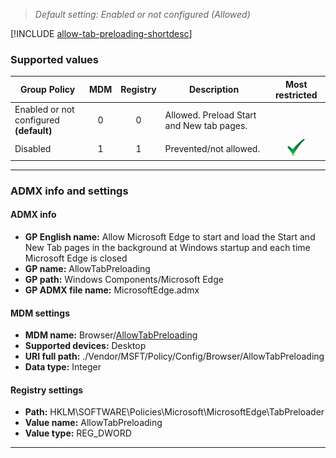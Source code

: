 <!-- ## Allow Start and New Tab page preload (aka: AllowStartAndNewTabPagePreload) 
>*Supported versions: Microsoft Edge on Windows 10, version 1802*<br> -->
>*Default setting:  Enabled or not configured (Allowed)*

[!INCLUDE [allow-tab-preloading-shortdesc](../shortdesc/allow-tab-preloading-shortdesc.md)]

### Supported values

|Group Policy  |MDM |Registry |Description |Most restricted |
|---|:---:|:---:|---|:---:|
|Enabled or not configured<br>**(default)** |0 |0 |Allowed. Preload Start and New tab pages. | |
|Disabled |1 |1 |Prevented/not allowed. |![Most restricted value](../images/check-gn.png) |
---

### ADMX info and settings

#### ADMX info
- **GP English name:** Allow Microsoft Edge to start and load the Start and New Tab pages in the background at Windows startup and each time Microsoft Edge is closed
- **GP name:** AllowTabPreloading
- **GP path:** Windows Components/Microsoft Edge
- **GP ADMX file name:** MicrosoftEdge.admx

#### MDM settings
- **MDM name:** Browser/[AllowTabPreloading](https://docs.microsoft.com/en-us/windows/client-management/mdm/policy-csp-browser#browser-allowtabpreloading)
- **Supported devices:** Desktop
- **URI full path:** ./Vendor/MSFT/Policy/Config/Browser/AllowTabPreloading 
- **Data type:** Integer

#### Registry settings
- **Path:** HKLM\SOFTWARE\Policies\Microsoft\MicrosoftEdge\TabPreloader
- **Value name:** AllowTabPreloading
- **Value type:** REG_DWORD

<hr>
